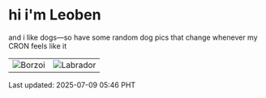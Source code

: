 # hi i'm Leoben

and i like dogs—so have some random dog pics that change whenever my CRON feels like it

|  |  |
|--------|----------|
| ![Borzoi](https://random-dog-vercel.vercel.app/api/random-borzoi?v=1752011168) | ![Labrador](https://random-dog-vercel.vercel.app/api/random-labrador?v=1752011168) |

Last updated: 2025-07-09 05:46 PHT

